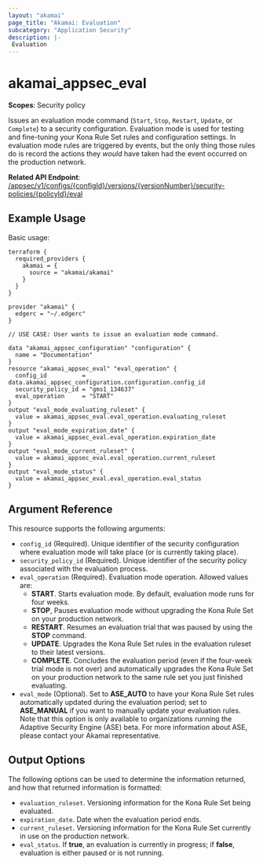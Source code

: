 ```yaml
---
layout: "akamai"
page_title: "Akamai: Evaluation"
subcategory: "Application Security"
description: |-
 Evaluation
---
```


# akamai_appsec_eval

**Scopes**: Security policy

Issues an evaluation mode command (`Start`, `Stop`, `Restart`, `Update`, or `Complete`) to a security configuration.
Evaluation mode is used for testing and fine-tuning your Kona Rule Set rules and configuration settings.
In evaluation mode rules are triggered by events, but the only thing those rules do is record the actions they *would* have taken had the event occurred on the production network.

**Related API Endpoint**: [/appsec/v1/configs/{configId}/versions/{versionNumber}/security-policies/{policyId}/eval](https://techdocs.akamai.com/application-security/reference/post-policy-eval)

## Example Usage

Basic usage:

```
terraform {
  required_providers {
    akamai = {
      source = "akamai/akamai"
    }
  }
}

provider "akamai" {
  edgerc = "~/.edgerc"
}

// USE CASE: User wants to issue an evaluation mode command.

data "akamai_appsec_configuration" "configuration" {
  name = "Documentation"
}
resource "akamai_appsec_eval" "eval_operation" {
  config_id          = data.akamai_appsec_configuration.configuration.config_id
  security_policy_id = "gms1_134637"
  eval_operation     = "START"
}
output "eval_mode_evaluating_ruleset" {
  value = akamai_appsec_eval.eval_operation.evaluating_ruleset
}
output "eval_mode_expiration_date" {
  value = akamai_appsec_eval.eval_operation.expiration_date
}
output "eval_mode_current_ruleset" {
  value = akamai_appsec_eval.eval_operation.current_ruleset
}
output "eval_mode_status" {
  value = akamai_appsec_eval.eval_operation.eval_status
}
```

## Argument Reference

This resource supports the following arguments:

- `config_id` (Required). Unique identifier of the security configuration where evaluation mode will take place (or is currently taking place).
- `security_policy_id` (Required). Unique identifier of the security policy associated with the evaluation process.
- `eval_operation` (Required). Evaluation mode operation. Allowed values are:
  - **START**. Starts evaluation mode. By default, evaluation mode runs for four weeks.
  - **STOP**, Pauses evaluation mode without upgrading the Kona Rule Set on your production network.
  - **RESTART**. Resumes an evaluation trial that was paused by using the **STOP** command.
  - **UPDATE**. Upgrades the Kona Rule Set rules in the evaluation ruleset to their latest versions.
  - **COMPLETE**. Concludes the evaluation period (even if the four-week trial mode is not over) and automatically upgrades the Kona Rule Set on your production network to the same rule set you just finished evaluating.
- `eval_mode` (Optional). Set to **ASE_AUTO** to have your Kona Rule Set rules automatically updated during the evaluation period; set to **ASE_MANUAL** if you want to manually update your evaluation rules. Note that this option is only available to organizations running the Adaptive Security Engine (ASE) beta. For more information about ASE, please contact your Akamai representative.

## Output Options

The following options can be used to determine the information returned, and how that returned information is formatted:

- `evaluation_ruleset`. Versioning information for the Kona Rule Set being evaluated.
- `expiration_date`. Date when the evaluation period ends.
- `current_ruleset`. Versioning information for the Kona Rule Set currently in use on the production network.
- `eval_status`. If **true**, an evaluation is currently in progress; if **false**, evaluation is either paused or is not running.